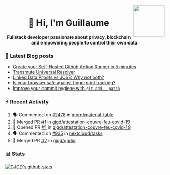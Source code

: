 <img align='right' src='https://user-images.githubusercontent.com/5713670/87202985-820dcb80-c2b6-11ea-9f56-7ec461c497c3.gif' width='100"'>

<h1 align="center">👋 Hi, I'm Guillaume</h1>
<h4 align="center">Fullstack developer passionate about privacy, blockchain and empowering people to control their own data.

### 📝 Latest Blog posts

<!-- BLOG-POST-LIST:START -->
- [Create your Self-Hosted Github Action Runner in 5 minutes](https://medium.com/@gjgd/create-your-self-hosted-github-action-runner-in-5-minutes-a9eff615edc4?source=rss-35e0d58bf235------2)
- [Transmute Universal Resolver](https://medium.com/transmute-techtalk/transmute-universal-resolver-b6c8509858f?source=rss-35e0d58bf235------2)
- [Linked Data Proofs vs JOSE: Why not both?](https://medium.com/transmute-techtalk/linked-data-proofs-vs-jose-why-not-both-1594393418cc?source=rss-35e0d58bf235------2)
- [Is your browser safe against fingerprint tracking?](https://medium.com/@gjgd/is-your-browser-safe-against-fingerprint-tracking-6126952b805b?source=rss-35e0d58bf235------2)
- [Improve your commit hygiene with `git add — patch`](https://medium.com/transmute-techtalk/improve-your-commit-hygiene-with-git-add-patch-3b7dd9c117c4?source=rss-35e0d58bf235------2)
<!-- BLOG-POST-LIST:END -->

### :zap: Recent Activity

<!--START_SECTION:activity-->
1. 🗣 Commented on [#2478](https://github.com/mbrn/material-table/issues/2478) in [mbrn/material-table](https://github.com/mbrn/material-table)
2. 🎉 Merged PR [#1](https://github.com/gjgd/attestation-couvre-feu-covid-19/pull/1) in [gjgd/attestation-couvre-feu-covid-19](https://github.com/gjgd/attestation-couvre-feu-covid-19)
3. 💪 Opened PR [#1](https://github.com/gjgd/attestation-couvre-feu-covid-19/pull/1) in [gjgd/attestation-couvre-feu-covid-19](https://github.com/gjgd/attestation-couvre-feu-covid-19)
4. 🗣 Commented on [#935](https://github.com/nextcloud/tasks/issues/935) in [nextcloud/tasks](https://github.com/nextcloud/tasks)
5. 🎉 Merged PR [#2](https://github.com/gjgd/ghdid/pull/2) in [gjgd/ghdid](https://github.com/gjgd/ghdid)
<!--END_SECTION:activity-->

### 📊 Stats

[![GJGD's github stats](https://github-readme-stats.vercel.app/api?username=gjgd&count_private=true&show_icons=true&custom_title=My%20Github%20Stats)](https://github.com/anuraghazra/github-readme-stats)
